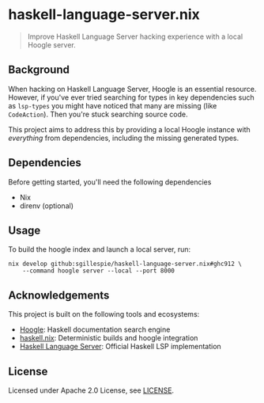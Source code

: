 # haskell-language-server.nix

> Improve Haskell Language Server hacking experience with a local Hoogle server.

## Background

When hacking on Haskell Language Server, Hoogle is an essential resource. However, if you've
ever tried searching for types in key dependencies such as `lsp-types` you might have 
noticed that many are missing (like `CodeAction`). Then you're stuck searching source code.

This project aims to address this by providing a local Hoogle instance with _everything_ from
dependencies, including the missing generated types.

## Dependencies

Before getting started, you'll need the following dependencies

 * Nix
 * direnv (optional)

## Usage

To build the hoogle index and launch a local server, run:

    nix develop github:sgillespie/haskell-language-server.nix#ghc912 \
        --command hoogle server --local --port 8000

## Acknowledgements

This project is built on the following tools and ecosystems:

 * [Hoogle](https://github.com/ndmitchell/hoogle): Haskell documentation search engine
 * [haskell.nix](https://github.com/input-output-hk/haskell.nix): Deterministic builds and hoogle integration
 * [Haskell Language Server](https://github.com/haskell/haskell-language-server): Official Haskell LSP implementation

## License

Licensed under Apache 2.0 License, see [LICENSE](LICENSE).


